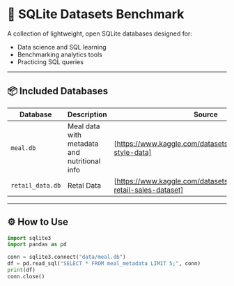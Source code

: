 # 🧠 SQLite Datasets Benchmark

A collection of lightweight, open SQLite databases designed for:
- Data science and SQL learning
- Benchmarking analytics tools
- Practicing SQL queries

---

## 📦 Included Databases

| Database | Description | Source |
|-----------|--------------|--------|
| `meal.db` | Meal data with metadata and nutritional info | [https://www.kaggle.com/datasets/jockeroika/life-style-data] |
| `retail_data.db` | Retal Data | [https://www.kaggle.com/datasets/amangarg08/apple-retail-sales-dataset] |

---

## ⚙️ How to Use

```python
import sqlite3
import pandas as pd

conn = sqlite3.connect("data/meal.db")
df = pd.read_sql("SELECT * FROM meal_metadata LIMIT 5;", conn)
print(df)
conn.close()
